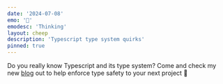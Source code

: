 ```yaml
---
date: '2024-07-08'
emo: '🤔'
emodesc: 'Thinking'
layout: cheep
description: 'Typescript type system quirks'
pinned: true
---
```


Do you really know Typescript and its type system? Come and check my new
[blog](/blogs/20240630-typescript-shenanigans 'type safe in type script blog')
out to help enforce type safety to your next project 👋
